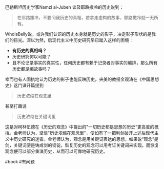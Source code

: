 巴勒斯坦历史学家Namzi al-Jubeh 谈及耶路撒冷的历史说到：

> 在耶路撒冷，不要问我历史的真相，若拿走虚构的故事，耶路撒冷就一无所有。

WhoIsBelly说，或许我们认识的历史本身就是历史的影子，决定影子形状的是我们的目光。深以为然，后现代主义中历史研究早已踏入这样的困境：

- **有历史的真相吗？**
- 历史研究何以可能？
- 且不论记录事实的真实性，任何历史都有赖于记录者对事实的编排，那么所有历史都是编故事吗？

幸而也有人固执地认为历史的影子也能反映历史。央美的教授金观涛在《中国思想史》这门课开篇提到

> 历史浓缩在观念里

甚至打趣说

> 历史浓缩在关键词里

这是对柯林伍德在《历史的观念》中提出的"一切历史都是思想的历史"更高度的概括。金老师认为，坚信"历史浓缩在观念里"，便如有了一把利剑破开上述后现代主义中历史研究的迷雾。金老师认为，观念是用关键词表达的思想。如果说“观念”是剑，关键词便是铸成剑的钢锭。恢复历史的观念可以用考证关键词来实现。而恢复观念便可以部分重演历史，从而可以可靠地研究历史。

#book #有问题
